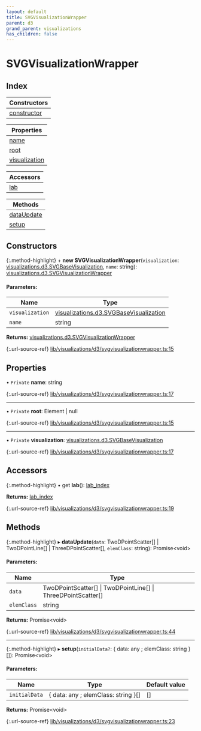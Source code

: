 ```yaml
---
layout: default
title: SVGVisualizationWrapper
parent: d3
grand_parent: visualizations
has_children: false
---
```


# SVGVisualizationWrapper

## Index

| Constructors |
|-----------|
| [constructor](#constructor) |

| Properties |
|-----------|
| [name](#name) |
| [root](#root) |
| [visualization](#visualization) |

| Accessors |
|-----------|
| [lab](#lab) |

| Methods |
|-----------|
| [dataUpdate](#dataupdate) |
| [setup](#setup) |

## Constructors

{:.method-highlight}
\+ **new SVGVisualizationWrapper**(`visualization`: [visualizations.d3.SVGBaseVisualization](../visualizations_d3_svgbasevisualization), `name`: string): [visualizations.d3.SVGVisualizationWrapper](../visualizations_d3_svgvisualizationwrapper)

#### Parameters:

Name | Type |
------ | ------ |
`visualization` | [visualizations.d3.SVGBaseVisualization](../visualizations_d3_svgbasevisualization) |
`name` | string |

**Returns:** [visualizations.d3.SVGVisualizationWrapper](../visualizations_d3_svgvisualizationwrapper)

{:.url-source-ref}
[lib/visualizations/d3/svgvisualizationwrapper.ts:15](https://github.com/ascentcore/dataspot/blob/c80cb27/lib/visualizations/d3/svgvisualizationwrapper.ts#L15)

## Properties

• `Private` **name**: string

{:.url-source-ref}
[lib/visualizations/d3/svgvisualizationwrapper.ts:17](https://github.com/ascentcore/dataspot/blob/c80cb27/lib/visualizations/d3/svgvisualizationwrapper.ts#L17)

___

• `Private` **root**: Element \| null

{:.url-source-ref}
[lib/visualizations/d3/svgvisualizationwrapper.ts:15](https://github.com/ascentcore/dataspot/blob/c80cb27/lib/visualizations/d3/svgvisualizationwrapper.ts#L15)

___

• `Private` **visualization**: [visualizations.d3.SVGBaseVisualization](../visualizations_d3_svgbasevisualization)

{:.url-source-ref}
[lib/visualizations/d3/svgvisualizationwrapper.ts:17](https://github.com/ascentcore/dataspot/blob/c80cb27/lib/visualizations/d3/svgvisualizationwrapper.ts#L17)

## Accessors

{:.method-highlight}
• get **lab**(): [lab\_index](../lab_index)

**Returns:** [lab\_index](../lab_index)

{:.url-source-ref}
[lib/visualizations/d3/svgvisualizationwrapper.ts:19](https://github.com/ascentcore/dataspot/blob/c80cb27/lib/visualizations/d3/svgvisualizationwrapper.ts#L19)

## Methods

{:.method-highlight}
▸ **dataUpdate**(`data`: TwoDPointScatter[] \| TwoDPointLine[] \| ThreeDPointScatter[], `elemClass`: string): Promise\<void>

#### Parameters:

Name | Type |
------ | ------ |
`data` | TwoDPointScatter[] \| TwoDPointLine[] \| ThreeDPointScatter[] |
`elemClass` | string |

**Returns:** Promise\<void>

{:.url-source-ref}
[lib/visualizations/d3/svgvisualizationwrapper.ts:44](https://github.com/ascentcore/dataspot/blob/c80cb27/lib/visualizations/d3/svgvisualizationwrapper.ts#L44)

___

{:.method-highlight}
▸ **setup**(`initialData?`: { data: any ; elemClass: string  }[]): Promise\<void>

#### Parameters:

Name | Type | Default value |
------ | ------ | ------ |
`initialData` | { data: any ; elemClass: string  }[] | [] |

**Returns:** Promise\<void>

{:.url-source-ref}
[lib/visualizations/d3/svgvisualizationwrapper.ts:23](https://github.com/ascentcore/dataspot/blob/c80cb27/lib/visualizations/d3/svgvisualizationwrapper.ts#L23)
